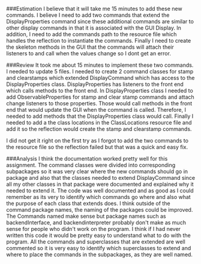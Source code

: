 ###Estimation
I believe that it will take me 15 minutes to add these new commands. I believe I need to add two commands that extend the
DisplayProperties command since these additional commands are similar to other display commands in that it is
associated with the GUI Display. In addition, I need to add the commands path to the resource file which handles the 
reflection to instantiate the commands. Finally I need to create the skeleton methods in the GUI that the commands will 
attach their listeners to and call when the values change so I dont get an error. 

###Review
It took me about 15 minutes to implement these two commands. I needed to update 5 files. I needed to create 2 command
classes for stamp and clearstamps which extended DisplayCommand which has access to the DisplayProperties class. 
DisplayProperties has listeners to the front end which calls methods to the front end. In DisplayProperties class I 
needed to add ObservableProperties for stamp and clear stamp commands and attach change listeners to those properties.
Those would call methods in the front end that would update the GUI when the command is called. Therefore, I needed
to add methods that the DisplayProperties class would call. Finally I needed to add a the class locations in the 
ClassLocations resource file and add it so the reflection would create the stamp and clearstamp commands.

I did not get it right on the first try as I forgot to add the two commands to the resource file so the reflection failed
but that was a quick and easy fix.

###Analysis
I think the documentation worked pretty well for this assignment. The command classes were divided into corresponding
subpackages so it was very clear where the new commands should go in package and also that the classes needed to extend
DisplayCommand since all my other classes in that package were documented and explained why it needed to extend it.
The code was well documented and as good as I could remember as its very to identify which commands go where and also
what the purpose of each class that extends does. I think outside of the command package names, the naming of the 
packages could be improved. The Commands named make sense but package names such as backendInterface, and backendinterpreter
probably don't make as much sense for people who didn't work on the program.
I think if I had never written this code it would be pretty easy to understand what to do with the program. All the commands
and superclasses that are extended are well commented so it is very easy to identify which superclasses to extend and
where to place the commands in the subpackages, as they are well named.